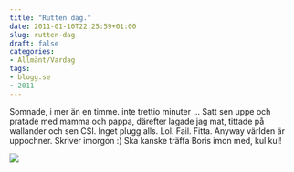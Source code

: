 ```yaml
---
title: "Rutten dag."
date: 2011-01-10T22:25:59+01:00
slug: rutten-dag
draft: false
categories:
- Allmänt/Vardag
tags:
- blogg.se
- 2011
---
```

Somnade, i mer än en timme. inte trettio minuter ... Satt sen uppe och pratade med mamma och pappa, därefter lagade jag mat, tittade på wallander och sen CSI. Inget plugg alls. Lol. Fail. Fitta. Anyway världen är uppochner. Skriver imorgon :) Ska kanske träffa Boris imon med, kul kul!  
  
![](/assets/images/blogg.se/dsc05259_126663011.jpg)
